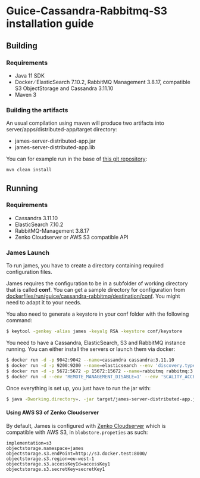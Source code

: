 # Guice-Cassandra-Rabbitmq-S3 installation guide

## Building

### Requirements

 - Java 11 SDK
 - Docker ∕ ElasticSearch 7.10.2, RabbitMQ Management 3.8.17, compatible S3 ObjectStorage and Cassandra 3.11.10
 - Maven 3

### Building the artifacts

An usual compilation using maven will produce two artifacts into server/apps/distributed-app/target directory:

 * james-server-distributed-app.jar
 * james-server-distributed-app.lib

You can for example run in the base of [this git repository](https://github.com/apache/james-project):

```
mvn clean install
```

## Running

### Requirements

 * Cassandra 3.11.10
 * ElasticSearch 7.10.2
 * RabbitMQ-Management 3.8.17
 * Zenko Cloudserver or AWS S3 compatible API

### James Launch

To run james, you have to create a directory containing required configuration files.

James requires the configuration to be in a subfolder of working directory that is called **conf**. You can get a sample
directory for configuration from
[dockerfiles/run/guice/cassandra-rabbitmq/destination/conf](https://github.com/apache/james-project/tree/master/dockerfiles/run/guice/cassandra-rabbitmq/destination/conf). You might need to adapt it to your needs.

You also need to generate a keystore in your conf folder with the following command:

```bash
$ keytool -genkey -alias james -keyalg RSA -keystore conf/keystore
```

You need to have a Cassandra, ElasticSearch, S3 and RabbitMQ instance running. You can either install the servers or launch them via docker:

```bash
$ docker run -d -p 9042:9042 --name=cassandra cassandra:3.11.10
$ docker run -d -p 9200:9200 --name=elasticsearch --env 'discovery.type=single-node' docker.elastic.co/elasticsearch/elasticsearch:7.10.2
$ docker run -d -p 5672:5672 -p 15672:15672 --name=rabbitmq rabbitmq:3.8.17-management
$ docker run -d --env 'REMOTE_MANAGEMENT_DISABLE=1' --env 'SCALITY_ACCESS_KEY_ID=accessKey1' --env 'SCALITY_SECRET_ACCESS_KEY=secretKey1' --name=s3 zenko/cloudserver:8.2.6
```

Once everything is set up, you just have to run the jar with:

```bash
$ java -Dworking.directory=. -jar target/james-server-distributed-app.jar
```

#### Using AWS S3 of Zenko Cloudserver
By default, James is configured with [Zenko Cloudserver](https://hub.docker.com/r/zenko/cloudserver) which is compatible with AWS S3, in `blobstore.propeties` as such:

```
implementation=s3
objectstorage.namespace=james
objectstorage.s3.endPoint=http://s3.docker.test:8000/
objectstorage.s3.region=eu-west-1
objectstorage.s3.accessKeyId=accessKey1
objectstorage.s3.secretKey=secretKey1
```
